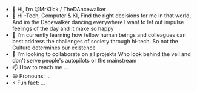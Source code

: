 - 👋 Hi, I’m @MrKlick / TheDAncewalker
- 👀 Hi -Tech, Computer & KI, Find the right decisions for me in that world, And im the Dacewalker dancing everywhere I want to let out impulse feelings of the day and it make so happy
- 🌱 I’m currently learning how fellow human beings and colleagues can best address the challenges of society through hi-tech. So not the Culture determines our existence
- 💞️ I’m looking to collaborate on all projekts Who look behind the veil and don't serve people's autopilots or the mainstream
- 📫 How to reach me ...
- 😄 Pronouns: ...
- ⚡ Fun fact: ...

<!---
MrKlick/TheDancewaler is a ✨ special ✨ repository because its `README.md` (this file) appears on your GitHub profile.
You can click the Preview link to take a look at your changes.
--->
